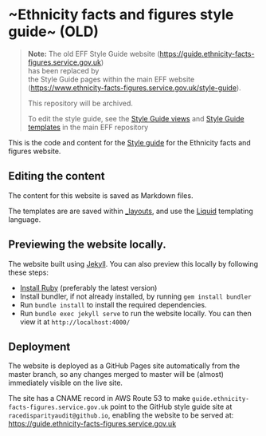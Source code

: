 # ~Ethnicity facts and figures style guide~ (OLD)

> **Note:** The old EFF Style Guide website (https://guide.ethnicity-facts-figures.service.gov.uk)  
> has been replaced by  
> the Style Guide pages within the main EFF website (https://www.ethnicity-facts-figures.service.gov.uk/style-guide).
>
> This repository will be archived.
> 
> To edit the style guide, see the [Style Guide views](https://github.com/racedisparityaudit/ethnicity-facts-and-figures-publisher/blob/306c1bf38e7a8ac897705620480101897342c402/application/static_site/views.py#L325) and [Style Guide templates](https://github.com/racedisparityaudit/ethnicity-facts-and-figures-publisher/tree/main/application/templates/static_site/static_pages/style_guide) in the main EFF repository

This is the code and content for the [Style guide](https://guide.ethnicity-facts-figures.service.gov.uk/) for the Ethnicity facts and figures website.

## Editing the content

The content for this website is saved as Markdown files.

The templates are are saved within [_layouts](_layouts), and use the [Liquid](https://shopify.github.io/liquid/) templating language.

## Previewing the website locally.

The website built using [Jekyll](https://help.github.com/articles/using-jekyll-as-a-static-site-generator-with-github-pages/). You can also preview this locally by following these steps:

* [Install Ruby](https://www.ruby-lang.org/en/documentation/installation/) (preferably the latest version)
* Install bundler, if not already installed, by running `gem install bundler`
* Run `bundle install` to install the required dependencies.
* Run `bundle exec jekyll serve` to run the website locally. You can then view it at `http://localhost:4000/`


## Deployment

The website is deployed as a GitHub Pages site automatically from the master branch, so any changes merged to master
will be (almost) immediately visible on the live site.

The site has a CNAME record in AWS Route 53 to make `guide.ethnicity-facts-figures.service.gov.uk` point to the GitHub
style guide site at `racedisparityaudit@github.io`, enabling the website to be served at: 
https://guide.ethnicity-facts-figures.service.gov.uk

